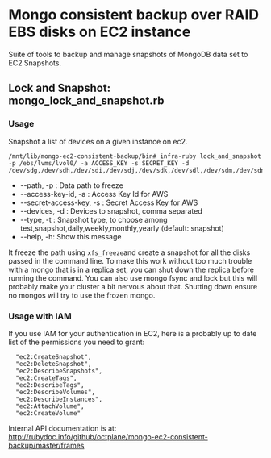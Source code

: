 # Mongo consistent backup over RAID EBS disks on EC2 instance

Suite of tools to backup and manage snapshots of MongoDB data set to EC2 Snapshots.

## Lock and Snapshot: mongo_lock_and_snapshot.rb

### Usage

Snapshot a list of devices on a given instance on ec2.

```shell
/mnt/lib/mongo-ec2-consistent-backup/bin# infra-ruby lock_and_snapshot -p /ebs/lvms/lvol0/ -a ACCESS_KEY -s SECRET_KEY -d /dev/sdg,/dev/sdh,/dev/sdi,/dev/sdj,/dev/sdk,/dev/sdl,/dev/sdm,/dev/sdn
```

* --path, -p :   Data path to freeze
* --access-key-id, -a :   Access Key Id for AWS
* --secret-access-key, -s :   Secret Access Key for AWS
* --devices, -d :   Devices to snapshot, comma separated
* --type, -t :   Snapshot type, to choose among test,snapshot,daily,weekly,monthly,yearly (default: snapshot)
* --help, -h:   Show this message

It freeze the path using ```xfs_freeze```and create a snapshot for all the disks passed in the command line. To make this work without too much trouble with a mongo that is in a replica set, you can shut down the replica before running the command. You can also use mongo fsync and lock but this will probably make your cluster a bit nervous about that. Shutting down ensure no mongos will try to use the frozen mongo.

### Usage with IAM

If you use IAM for your authentication in EC2, here is a probably up to date list of the permissions you need to grant:

```
  "ec2:CreateSnapshot",
  "ec2:DeleteSnapshot",
  "ec2:DescribeSnapshots",
  "ec2:CreateTags",
  "ec2:DescribeTags",
  "ec2:DescribeVolumes",
  "ec2:DescribeInstances",
  "ec2:AttachVolume",
  "ec2:CreateVolume"
```
Internal API documentation is at: http://rubydoc.info/github/octplane/mongo-ec2-consistent-backup/master/frames
